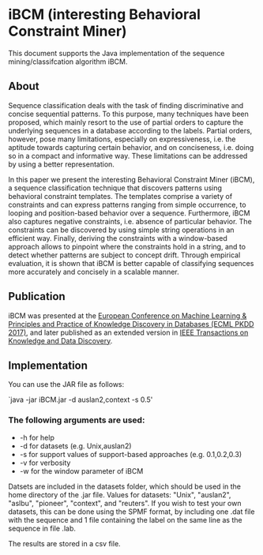# iBCM (interesting Behavioral Constraint Miner)

This document supports the Java implementation of the sequence mining/classifcation algorithm iBCM.

<h2>About</h2>
Sequence classification deals with the task of finding discriminative and concise sequential patterns. 
To this purpose, many techniques have been proposed, which mainly resort to the use of partial orders to capture the underlying sequences in a database according to the labels. Partial orders, however, pose many limitations, especially on expressiveness, i.e. the aptitude towards capturing certain behavior, and on conciseness, i.e. doing so in a compact and informative way. These limitations can be addressed by using a better representation. 

In this paper we present the interesting Behavioral Constraint Miner (iBCM), a sequence classification technique that discovers patterns using behavioral constraint templates. The templates comprise a variety of constraints and can express patterns ranging from simple occurrence, to looping and position-based behavior over a sequence. Furthermore, iBCM also captures negative constraints, i.e. absence of particular behavior. The constraints can be discovered by using simple string operations in an efficient way. Finally, deriving the constraints with a window-based approach allows to pinpoint where the constraints hold in a string, and to detect whether patterns are subject to concept drift. Through empirical evaluation, it is shown that iBCM is better capable of classifying sequences more accurately and concisely in a scalable manner.

<h2>Publication</h2>
iBCM was presented at the <a href="https://link.springer.com/chapter/10.1007/978-3-319-71246-8_2">European Conference on Machine Learning & Principles and Practice of Knowledge Discovery in Databases (ECML PKDD 2017)</a>, and later published as an extended version in <a href="https://ieeexplore.ieee.org/document/8633396">IEEE Transactions on Knowledge and Data Discovery</a>.

<h2>Implementation</h2>
You can use the JAR file as follows:

`java -jar iBCM.jar -d auslan2,context -s 0.5'

<h3>The following arguments are used:</h3>
<ul><li>-h for help</li>	
<li>-d for datasets (e.g. Unix,auslan2)</li>
<li>-s for support values of support-based approaches (e.g. 0.1,0.2,0.3)</li>
<li>-v for verbosity
<li>-w for the window parameter of iBCM</li>
</ul>
Datsets are included in the datasets folder, which should be used in the home directory of the .jar file.
Values for datasets: "Unix", "auslan2", "aslbu", "pioneer", "context", and "reuters".
If you wish to test your own datasets, this can be done using the SPMF format, by including one .dat file with the sequence and 1 file containing the label on the same line as the sequence in file .lab.

The results are stored in a csv file.
